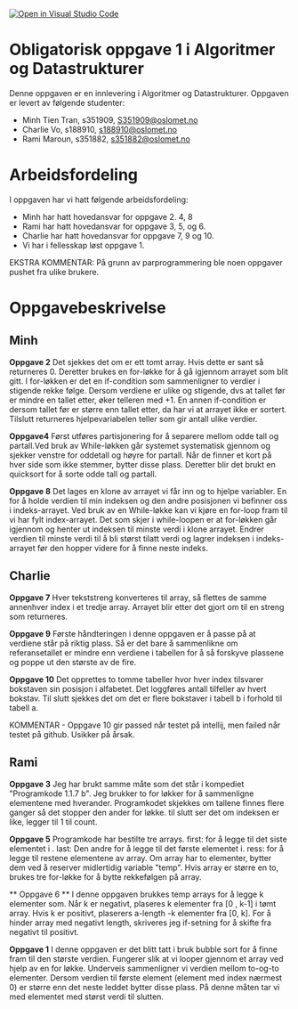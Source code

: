 [![Open in Visual Studio Code](https://classroom.github.com/assets/open-in-vscode-f059dc9a6f8d3a56e377f745f24479a46679e63a5d9fe6f495e02850cd0d8118.svg)](https://classroom.github.com/online_ide?assignment_repo_id=447290&assignment_repo_type=GroupAssignmentRepo)
# Obligatorisk oppgave 1 i Algoritmer og Datastrukturer

Denne oppgaven er en innlevering i Algoritmer og Datastrukturer. 
Oppgaven er levert av følgende studenter:
* Minh Tien Tran, s351909, S351909@oslomet.no
* Charlie Vo, s188910, s188910@oslomet.no
* Rami Maroun, s351882, s351882@oslomet.no

# Arbeidsfordeling

I oppgaven har vi hatt følgende arbeidsfordeling:
* Minh har hatt hovedansvar for oppgave 2. 4, 8 
* Rami har hatt hovedansvar for oppgave 3, 5, og 6. 
* Charlie har hatt hovedansvar for oppgave 7, 9 og 10. 
* Vi har i fellesskap løst oppgave 1. 

EKSTRA KOMMENTAR: På grunn av parprogrammering ble noen oppgaver pushet fra ulike brukere.

# Oppgavebeskrivelse

## Minh


**Oppgave 2** 
Det sjekkes det om er ett tomt array. Hvis dette er sant så returneres 0. Deretter brukes en for-løkke for å gå igjennom arrayet som blit gitt. I for-løkken er det en if-condition som sammenligner to verdier i stigende rekke følge. Dersom verdiene er ulike og stigende, dvs at tallet før er mindre en tallet etter, øker telleren med +1. En annen if-condition er dersom tallet før er større enn tallet etter, da har vi at arrayet ikke er sortert. Tilslutt returneres hjelpevariabelen teller som gir antall ulike verdier.

**Oppgave4**
Først utføres partisjonering for å separere mellom odde tall og partall.Ved bruk av While-løkken går systemet systematisk gjennom og sjekker venstre for oddetall og høyre for partall. Når de finner et kort på hver side som ikke stemmer, bytter disse plass.  Deretter blir det brukt en quicksort for å sorte odde tall og partall. 


**Oppgave 8**
Det lages en klone av arrayet vi får inn og to hjelpe variabler. En for å holde verdien til min indeksen og den andre posisjonen vi befinner oss i indeks-arrayet. Ved bruk av en While-løkke kan vi kjøre en for-loop fram til vi har fylt index-arrayet. Det som skjer i while-loopen er at for-løkken går igjennom og henter ut indeksen til minste verdi i klone arrayet. Endrer verdien til minste verdi til å bli størst tilatt verdi og lagrer indeksen i indeks-arrayet før den hopper videre for å finne neste indeks. 

## Charlie

**Oppgave 7**
Hver tekststreng konverteres til array, så flettes de samme annenhver index i et tredje array. Arrayet blir etter det gjort om til en streng som returneres.


**Oppgave 9**
Første håndteringen i denne oppgaven er å passe på at verdiene står på riktig plass. Så er det bare å sammenlikne om referansetallet er mindre enn verdiene i tabellen for å så forskyve plassene og poppe ut den største av de fire.

**Oppgave 10**
Det opprettes to tomme tabeller hvor hver index tilsvarer bokstaven sin posisjon i alfabetet. Det loggføres antall tilfeller av hvert bokstav. Til slutt sjekkes det om det er flere bokstaver i tabell b i forhold til tabell a. 

KOMMENTAR - Oppgave 10 gir passed når testet på intellij, men failed når testet på github. Usikker på årsak.

## Rami
**Oppgave 3**
Jeg har brukt samme måte som det står i kompediet "Programkode 1.1.7 b".
Jeg brukker to for løkker for å sammenligne elementene med hverander.
Programkodet skjekkes om tallene finnes flere ganger så det  stopper den ander for løkke. til slutt  ser det  om indeksen er like, legger til 1 til count.

**Oppgave 5**
Programkode har bestilte tre arrays.
first: for å legge til det siste elementet i .
last: Den andre for å legge til det første elementet i.
ress: for å legge til restene elementene av array.
Om array har to elementer, bytter dem ved å reserver midlertidig variable "temp".
Hvis array er større en to, brukes tre for-løkke for å bytte rekkefølgen på array.
 
** Oppgave 6 **
I denne oppgaven brukkes temp arrays for å legge k elementer 
som. 
Når k er negativt, plaseres k elementer fra [0 , k-1] i tømt array.
Hvis k er positivt, plaserers a-length -k elementer fra [0, k].
For å hinder array med negativt length, skriveres jeg if-setning for å skifte fra negativt til
positivt. 

**Oppgave 1**
I denne oppgaven er det blitt tatt i bruk bubble sort for å finne fram til den største verdien.
Fungerer slik at vi looper gjennom et array ved hjelp av en for løkke. Underveis sammenligner vi 
verdien mellom to-og-to elementer. Dersom verdien til første element (element med index nærmest 0) 
er større enn det neste leddet bytter disse plass. På denne måten tar vi med elementet med størst verdi 
til slutten.


